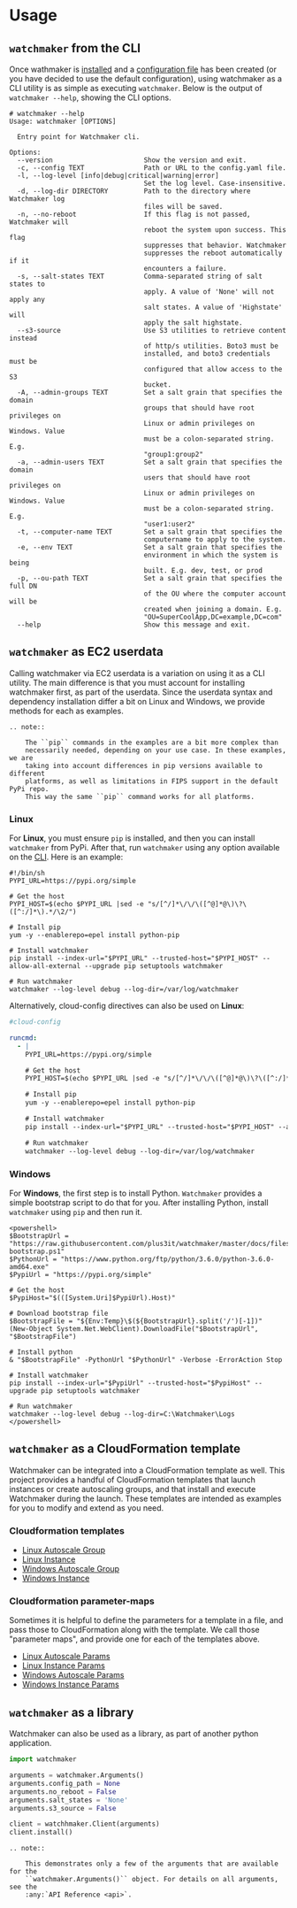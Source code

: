 # Usage

## `watchmaker` from the CLI

Once wathmaker is [installed](installation.md) and a [configuration file](configuration.md)
has been created (or you have decided to use the default configuration), using
watchmaker as a CLI utility is as simple as executing `watchmaker`. Below is
the output of `watchmaker --help`, showing the CLI options.

```shell
# watchmaker --help
Usage: watchmaker [OPTIONS]

  Entry point for Watchmaker cli.

Options:
  --version                       Show the version and exit.
  -c, --config TEXT               Path or URL to the config.yaml file.
  -l, --log-level [info|debug|critical|warning|error]
                                  Set the log level. Case-insensitive.
  -d, --log-dir DIRECTORY         Path to the directory where Watchmaker log
                                  files will be saved.
  -n, --no-reboot                 If this flag is not passed, Watchmaker will
                                  reboot the system upon success. This flag
                                  suppresses that behavior. Watchmaker
                                  suppresses the reboot automatically if it
                                  encounters a failure.
  -s, --salt-states TEXT          Comma-separated string of salt states to
                                  apply. A value of 'None' will not apply any
                                  salt states. A value of 'Highstate' will
                                  apply the salt highstate.
  --s3-source                     Use S3 utilities to retrieve content instead
                                  of http/s utilities. Boto3 must be
                                  installed, and boto3 credentials must be
                                  configured that allow access to the S3
                                  bucket.
  -A, --admin-groups TEXT         Set a salt grain that specifies the domain
                                  groups that should have root privileges on
                                  Linux or admin privileges on Windows. Value
                                  must be a colon-separated string. E.g.
                                  "group1:group2"
  -a, --admin-users TEXT          Set a salt grain that specifies the domain
                                  users that should have root privileges on
                                  Linux or admin privileges on Windows. Value
                                  must be a colon-separated string. E.g.
                                  "user1:user2"
  -t, --computer-name TEXT        Set a salt grain that specifies the
                                  computername to apply to the system.
  -e, --env TEXT                  Set a salt grain that specifies the
                                  environment in which the system is being
                                  built. E.g. dev, test, or prod
  -p, --ou-path TEXT              Set a salt grain that specifies the full DN
                                  of the OU where the computer account will be
                                  created when joining a domain. E.g.
                                  "OU=SuperCoolApp,DC=example,DC=com"
  --help                          Show this message and exit.
```

## `watchmaker` as EC2 userdata

Calling watchmaker via EC2 userdata is a variation on using it as a CLI
utility. The main difference is that you must account for installing watchmaker
first, as part of the userdata. Since the userdata syntax and dependency
installation differ a bit on Linux and Windows, we provide methods for each as
examples.

```eval_rst
.. note::

    The ``pip`` commands in the examples are a bit more complex than
    necessarily needed, depending on your use case. In these examples, we are
    taking into account differences in pip versions available to different
    platforms, as well as limitations in FIPS support in the default PyPi repo.
    This way the same ``pip`` command works for all platforms.
```

### Linux

For **Linux**, you must ensure `pip` is installed, and then you can install
`watchmaker` from PyPi. After that, run `watchmaker` using any option available
on the [CLI](#watchmaker-from-the-cli). Here is an example:

```shell
#!/bin/sh
PYPI_URL=https://pypi.org/simple

# Get the host
PYPI_HOST=$(echo $PYPI_URL |sed -e "s/[^/]*\/\/\([^@]*@\)\?\([^:/]*\).*/\2/")

# Install pip
yum -y --enablerepo=epel install python-pip

# Install watchmaker
pip install --index-url="$PYPI_URL" --trusted-host="$PYPI_HOST" --allow-all-external --upgrade pip setuptools watchmaker

# Run watchmaker
watchmaker --log-level debug --log-dir=/var/log/watchmaker
```

Alternatively, cloud-config directives can also be used on **Linux**:

```yaml
#cloud-config

runcmd:
  - |
    PYPI_URL=https://pypi.org/simple

    # Get the host
    PYPI_HOST=$(echo $PYPI_URL |sed -e "s/[^/]*\/\/\([^@]*@\)\?\([^:/]*\).*/\2/")

    # Install pip
    yum -y --enablerepo=epel install python-pip

    # Install watchmaker
    pip install --index-url="$PYPI_URL" --trusted-host="$PYPI_HOST" --allow-all-external --upgrade pip setuptools watchmaker

    # Run watchmaker
    watchmaker --log-level debug --log-dir=/var/log/watchmaker
```

### Windows

For **Windows**, the first step is to install Python. `Watchmaker` provides a
simple bootstrap script to do that for you. After installing Python, install
`watchmaker` using `pip` and then run it.

```shell
<powershell>
$BootstrapUrl = "https://raw.githubusercontent.com/plus3it/watchmaker/master/docs/files/bootstrap/watchmaker-bootstrap.ps1"
$PythonUrl = "https://www.python.org/ftp/python/3.6.0/python-3.6.0-amd64.exe"
$PypiUrl = "https://pypi.org/simple"

# Get the host
$PypiHost="$(([System.Uri]$PypiUrl).Host)"

# Download bootstrap file
$BootstrapFile = "${Env:Temp}\$(${BootstrapUrl}.split('/')[-1])"
(New-Object System.Net.WebClient).DownloadFile("$BootstrapUrl", "$BootstrapFile")

# Install python
& "$BootstrapFile" -PythonUrl "$PythonUrl" -Verbose -ErrorAction Stop

# Install watchmaker
pip install --index-url="$PypiUrl" --trusted-host="$PypiHost" --upgrade pip setuptools watchmaker

# Run watchmaker
watchmaker --log-level debug --log-dir=C:\Watchmaker\Logs
</powershell>
```

## `watchmaker` as a CloudFormation template

Watchmaker can be integrated into a CloudFormation template as well. This
project provides a handful of CloudFormation templates that launch instances or
create autoscaling groups, and that install and execute Watchmaker during the
launch. These templates are intended as examples for you to modify and extend
as you need.

### Cloudformation templates

*   [Linux Autoscale Group][lx-autoscale]
*   [Linux Instance][lx-instance]
*   [Windows Autoscale Group][win-autoscale]
*   [Windows Instance][win-instance]

### Cloudformation parameter-maps

Sometimes it is helpful to define the parameters for a template in a file, and
pass those to CloudFormation along with the template. We call those "parameter
maps", and provide one for each of the templates above.

*   [Linux Autoscale Params][lx-autoscale-params]
*   [Linux Instance Params][lx-instance-params]
*   [Windows Autoscale Params][win-autoscale-params]
*   [Windows Instance Params][win-instance-params]

[lx-autoscale]: https://github.com/plus3it/watchmaker/blob/develop/docs/files/cfn/templates/watchmaker-lx-autoscale.template
[lx-instance]: https://github.com/plus3it/watchmaker/blob/develop/docs/files/cfn/templates/watchmaker-lx-instance.template
[win-autoscale]: https://github.com/plus3it/watchmaker/blob/develop/docs/files/cfn/templates/watchmaker-win-autoscale.template
[win-instance]: https://github.com/plus3it/watchmaker/blob/develop/docs/files/cfn/templates/watchmaker-win-instance.template

[lx-autoscale-params]: https://github.com/plus3it/watchmaker/blob/develop/docs/files/cfn/parameter-maps/watchmaker-lx-autoscale.params.json
[lx-instance-params]: https://github.com/plus3it/watchmaker/blob/develop/docs/files/cfn/parameter-maps/watchmaker-lx-instance.params.json
[win-autoscale-params]: https://github.com/plus3it/watchmaker/blob/develop/docs/files/cfn/parameter-maps/watchmaker-win-autoscale.params.json
[win-instance-params]: https://github.com/plus3it/watchmaker/blob/develop/docs/files/cfn/parameter-maps/watchmaker-win-instance.params.json

## `watchmaker` as a library

Watchmaker can also be used as a library, as part of another python
application.

```python
import watchmaker

arguments = watchmaker.Arguments()
arguments.config_path = None
arguments.no_reboot = False
arguments.salt_states = 'None'
arguments.s3_source = False

client = watchhmaker.Client(arguments)
client.install()
```

```eval_rst
.. note::

    This demonstrates only a few of the arguments that are available for the
    ``watchmaker.Arguments()`` object. For details on all arguments, see the
    :any:`API Reference <api>`.
```

